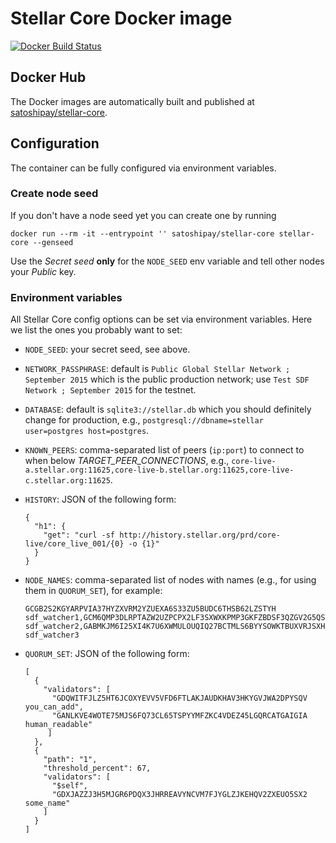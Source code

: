 # Stellar Core Docker image

[![Docker Build Status](https://img.shields.io/docker/build/satoshipay/stellar-core.svg)](https://hub.docker.com/r/satoshipay/stellar-core/)

## Docker Hub

The Docker images are automatically built and published at [satoshipay/stellar-core](https://hub.docker.com/r/satoshipay/stellar-core/).

## Configuration

The container can be fully configured via environment variables.

### Create node seed

If you don't have a node seed yet you can create one by running
```
docker run --rm -it --entrypoint '' satoshipay/stellar-core stellar-core --genseed
```
Use the *Secret seed* **only** for the `NODE_SEED` env variable and tell other nodes
your *Public* key.

### Environment variables

All Stellar Core config options can be set via environment variables. Here we list the
ones you probably want to set:

* `NODE_SEED`: your secret seed, see above.

* `NETWORK_PASSPHRASE`: default is `Public Global Stellar Network ; September 2015` which
  is the public production network; use `Test SDF Network ; September 2015` for the testnet.

* `DATABASE`: default is `sqlite3://stellar.db` which you should definitely change for production,
   e.g., `postgresql://dbname=stellar user=postgres host=postgres`.

* `KNOWN_PEERS`: comma-separated list of peers (`ip:port`) to connect to when
   below *TARGET_PEER_CONNECTIONS*, e.g.,
   `core-live-a.stellar.org:11625,core-live-b.stellar.org:11625,core-live-c.stellar.org:11625`.

* `HISTORY`: JSON of the following form:
   ```
   {
     "h1": {
       "get": "curl -sf http://history.stellar.org/prd/core-live/core_live_001/{0} -o {1}"
     }
   }
   ```
* `NODE_NAMES`: comma-separated list of nodes with names (e.g., for using them in `QUORUM_SET`), for example:
   ```
   GCGB2S2KGYARPVIA37HYZXVRM2YZUEXA6S33ZU5BUDC6THSB62LZSTYH  sdf_watcher1,GCM6QMP3DLRPTAZW2UZPCPX2LF3SXWXKPMP3GKFZBDSF3QZGV2G5QSTK  sdf_watcher2,GABMKJM6I25XI4K7U6XWMULOUQIQ27BCTMLS6BYYSOWKTBUXVRJSXHYQ  sdf_watcher3

   ```

* `QUORUM_SET`: JSON of the following form:
   ```
   [
     {
       "validators": [
         "GDQWITFJLZ5HT6JCOXYEVV5VFD6FTLAKJAUDKHAV3HKYGVJWA2DPYSQV you_can_add",
         "GANLKVE4WOTE75MJS6FQ73CL65TSPYYMFZKC4VDEZ45LGQRCATGAIGIA human_readable"
        ]
     },
     {
       "path": "1",
       "threshold_percent": 67,
       "validators": [
         "$self",
         "GDXJAZZJ3H5MJGR6PDQX3JHRREAVYNCVM7FJYGLZJKEHQV2ZXEUO5SX2 some_name"
       ]
     }
   ]
   ```
